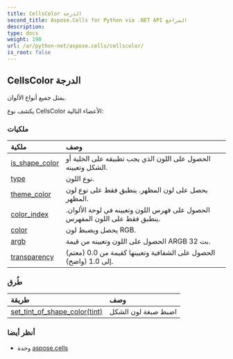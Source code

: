 ```yaml
---
title: CellsColor الدرجة
second_title: Aspose.Cells for Python via .NET API المراجع
description:
type: docs
weight: 190
url: /ar/python-net/aspose.cells/cellscolor/
is_root: false
---
```

##  CellsColor الدرجة
يمثل جميع أنواع الألوان.



يكشف نوع CellsColor الأعضاء التالية:

###  ملكيات
| ملكية| وصف|
| :- | :- |
| [is_shape_color](/cells/ar/python-net/aspose.cells/cellscolor/is_shape_color) | الحصول على اللون الذي يجب تطبيقه على الخلية أو الشكل وتعيينه.|
| [type](/cells/ar/python-net/aspose.cells/cellscolor/type) | نوع اللون.|
| [theme_color](/cells/ar/python-net/aspose.cells/cellscolor/theme_color) | يحصل على لون المظهر. ينطبق فقط على نوع لون المظهر.|
| [color_index](/cells/ar/python-net/aspose.cells/cellscolor/color_index) | الحصول على فهرس اللون وتعيينه في لوحة الألوان. ينطبق فقط على اللون المفهرس.|
| [color](/cells/ar/python-net/aspose.cells/cellscolor/color) | يحصل ويضبط لون RGB.|
| [argb](/cells/ar/python-net/aspose.cells/cellscolor/argb) | الحصول على اللون وتعيينه من قيمة ARGB 32 بت.|
| [transparency](/cells/ar/python-net/aspose.cells/cellscolor/transparency) | الحصول على الشفافية وتعيينها كقيمة من 0.0 (معتم) إلى 1.0 (واضح).|


###  طُرق
| طريقة| وصف|
| :- | :- |
| [set_tint_of_shape_color(tint)](/cells/ar/python-net/aspose.cells/cellscolor/set_tint_of_shape_color/#float) | اضبط صبغة لون الشكل|



###  أنظر أيضا
* وحدة [aspose.cells](..)
